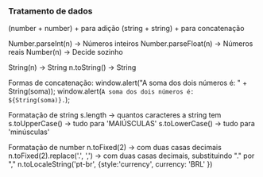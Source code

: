 ### Tratamento de dados

(number + number) + para adição
(string + string) + para concatenação

Number.parseInt(n) -> Números inteiros
Number.parseFloat(n) -> Números reais
Number(n) -> Decide sozinho

String(n) -> String
n.toString() -> String

Formas de concatenação:
window.alert("A soma dos dois números é: " + String(soma));
window.alert(`A soma dos dois números é: ${String(soma)}.`);

Formatação de string
s.length -> quantos caracteres a string tem
s.toUpperCase() -> tudo para 'MAIÚSCULAS'
s.toLowerCase() -> tudo para 'minúsculas'

Formatação de number
n.toFixed(2) -> com duas casas decimais
n.toFixed(2).replace('.', ',') -> com duas casas decimais, substituindo "." por ","
n.toLocaleString('pt-br', {style:'currency', currency: 'BRL' })